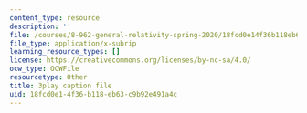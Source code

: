 ```yaml
---
content_type: resource
description: ''
file: /courses/8-962-general-relativity-spring-2020/18fcd0e14f36b118eb63c9b92e491a4c_ZqF-7bjnzCU.srt
file_type: application/x-subrip
learning_resource_types: []
license: https://creativecommons.org/licenses/by-nc-sa/4.0/
ocw_type: OCWFile
resourcetype: Other
title: 3play caption file
uid: 18fcd0e1-4f36-b118-eb63-c9b92e491a4c
---
```

